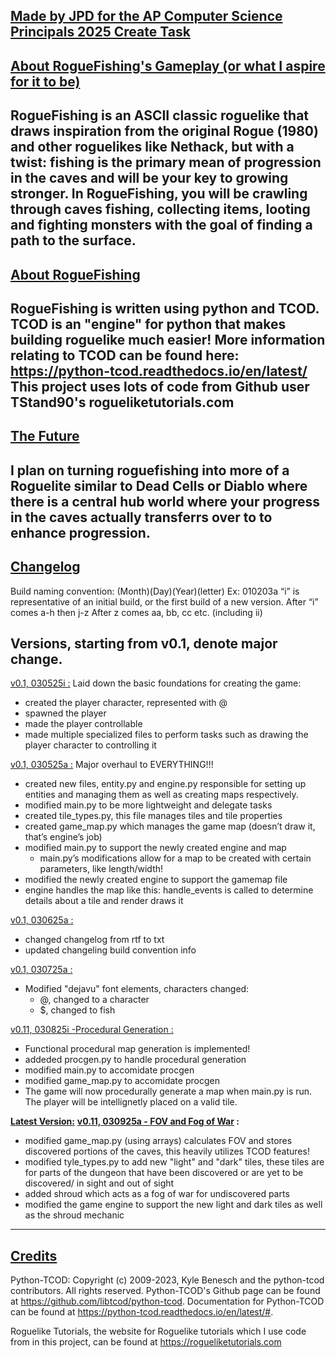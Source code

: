 <ins>**Made by JPD for the AP Computer Science Principals 2025 Create Task**</ins>
-------------------------------------------------------------------------------------------------------------------------------------------------------------------------------
<ins>**About RogueFishing's Gameplay (or what I aspire for it to be)**</ins>
-------------------------------------------------------------------------------------------------------------------------------------------------------------------------------
RogueFishing is an ASCII classic roguelike that draws inspiration from the original Rogue (1980) and other roguelikes like Nethack, but with a twist: fishing is the primary mean of progression in the caves and will be your key to growing stronger. In RogueFishing, you will be crawling through caves fishing, collecting items, looting and fighting monsters with the goal of finding a path to the surface. 
-------------------------------------------------------------------------------------------------------------------------------------------------------------------------------
<ins>**About RogueFishing**</ins>
-------------------------------------------------------------------------------------------------------------------------------------------------------------------------------
RogueFishing is written using python and TCOD.
TCOD is an "engine" for python that makes building roguelike much easier! More information relating to TCOD can be found here: https://python-tcod.readthedocs.io/en/latest/
This project uses lots of code from Github user TStand90's rogueliketutorials.com
-------------------------------------------------------------------------------------------------------------------------------------------------------------------------------
<ins>**The Future**</ins>
-------------------------------------------------------------------------------------------------------------------------------------------------------------------------------
I plan on turning roguefishing into more of a Roguelite similar to Dead Cells or Diablo where there is a central hub world where your progress in the caves actually transferrs over to to enhance progression.
-------------------------------------------------------------------------------------------------------------------------------------------------------------------------------
<ins>**Changelog**</ins>
-------------------------------------------------------------------------------------------------------------------------------------------------------------------------------
Build naming convention:
(Month)(Day)(Year)(letter)
Ex: 010203a
“i” is representative of an initial build, or the first build of a new version. 
After “i” comes a-h then j-z
After z comes aa, bb, cc etc. (including ii) 

Versions, starting from v0.1, denote major change.
---------------------------------------------------

<ins>v0.1, 030525i :</ins>
Laid down the basic foundations for creating the game:
- created the player character, represented with @
- spawned the player
- made the player controllable
- made multiple specialized files to perform tasks such as drawing the player character to controlling it

<ins>v0.1, 030525a :</ins>
Major overhaul to EVERYTHING!!!
- created new files, entity.py and engine.py responsible for setting up entities and managing them as well as creating maps respectively. 
- modified main.py to be more lightweight and delegate tasks
- created tile_types.py, this file manages tiles and tile properties
- created game_map.py which manages the game map (doesn’t draw it, that’s engine’s job)
- modified main.py to support the newly created engine and map
	- main.py’s modifications allow for a map to be created with certain parameters, like length/width!
- modified the newly created engine to support the gamemap file
- engine handles the map like this: handle_events is called to determine details about a tile and render draws it

<ins>v0.1, 030625a :</ins>
- changed changelog from rtf to txt
- updated changeling build convention info

<ins>v0.1, 030725a :</ins>
- Modified "dejavu" font elements, characters changed:
	- @, changed to a character
	- $, changed to fish

<ins>v0.11, 030825i -Procedural Generation :</ins>
- Functional procedural map generation is implemented!
- addeded procgen.py to handle procedural generation
- modified main.py to accomidate procgen
- modified game_map.py to accomidate procgen
- The game will now procedurally generate a map when main.py is run. The player will be intellignetly placed on a valid tile.

**<ins>Latest Version:</ins>**
**<ins>v0.11, 030925a - FOV and Fog of War</ins> :**
- modified game_map.py (using arrays) calculates FOV and stores discovered portions of the caves, this heavily utilizes TCOD features!
- modified tyle_types.py to add new "light" and "dark" tiles, these tiles are for parts of the dungeon that have been discovered or are yet to be discovered/ in sight and out of sight
- added shroud which acts as a fog of war for undiscovered parts
- modified the game engine to support the new light and dark tiles as well as the shroud mechanic
-------------------------------------------------------------------------------------------------------------------------------------------------------------------------------
<ins>**Credits**</ins>
-------------------------------------------------------------------------------------------------------------------------------------------------------------------------------
Python-TCOD: Copyright (c) 2009-2023, Kyle Benesch and the python-tcod contributors.
All rights reserved. Python-TCOD's Github page can be found at https://github.com/libtcod/python-tcod. Documentation for Python-TCOD can be found at https://python-tcod.readthedocs.io/en/latest/#.

Roguelike Tutorials, the website for Roguelike tutorials which I use code from in this project, can be found at https://rogueliketutorials.com






